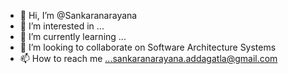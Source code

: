 - 👋 Hi, I’m @Sankaranarayana
- 👀 I’m interested in ...
- 🌱 I’m currently learning ...
- 💞️ I’m looking to collaborate on Software Architecture Systems
- 📫 How to reach me ...sankaranarayana.addagatla@gmail.com

<!---
sankaranarayana1985/sankaranarayana1985 is a ✨ special ✨ repository because its `README.md` (this file) appears on your GitHub profile.
You can click the Preview link to take a look at your changes.
--->
